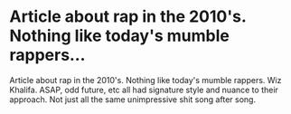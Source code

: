 # Article about rap in the 2010's. Nothing like today's mumble rappers…

Article about rap in the 2010's. Nothing like today's mumble rappers. Wiz Khalifa. ASAP, odd future, etc all had signature style and nuance to their approach. Not just all the same unimpressive shit song after song. 
